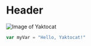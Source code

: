 # <h1> Header
![Image of Yaktocat](http://octodex.github.com/images/yaktocat.png)
``` javascript
var myVar = "Hello, Yaktocat!"
```
